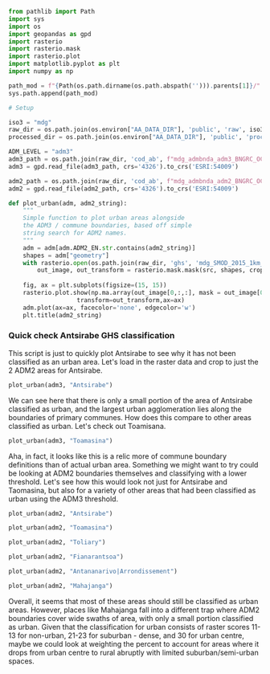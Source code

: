 ```python
from pathlib import Path
import sys
import os
import geopandas as gpd
import rasterio
import rasterio.mask
import rasterio.plot
import matplotlib.pyplot as plt
import numpy as np

path_mod = f"{Path(os.path.dirname(os.path.abspath(''))).parents[1]}/"
sys.path.append(path_mod)

# Setup

iso3 = "mdg"
raw_dir = os.path.join(os.environ["AA_DATA_DIR"], 'public', 'raw', iso3)
processed_dir = os.path.join(os.environ["AA_DATA_DIR"], 'public', 'processed', iso3)

ADM_LEVEL = "adm3"
adm3_path = os.path.join(raw_dir, 'cod_ab', f"mdg_admbnda_adm3_BNGRC_OCHA_20181031.shp")
adm3 = gpd.read_file(adm3_path, crs='4326').to_crs('ESRI:54009')

adm2_path = os.path.join(raw_dir, 'cod_ab', f"mdg_admbnda_adm2_BNGRC_OCHA_20181031.shp")
adm2 = gpd.read_file(adm2_path, crs='4326').to_crs('ESRI:54009')

def plot_urban(adm, adm2_string):
    """
    Simple function to plot urban areas alongside
    the ADM3 / commune boundaries, based off simple
    string search for ADM2 names.
    """
    adm = adm[adm.ADM2_EN.str.contains(adm2_string)]
    shapes = adm["geometry"]
    with rasterio.open(os.path.join(raw_dir, 'ghs', 'mdg_SMOD_2015_1km_mosaic.tif')) as src:
        out_image, out_transform = rasterio.mask.mask(src, shapes, crop=True)
        
    fig, ax = plt.subplots(figsize=(15, 15))
    rasterio.plot.show(np.ma.array(out_image[0,:,:], mask = out_image[0,:,:] == -200),
                   transform=out_transform,ax=ax)
    adm.plot(ax=ax, facecolor='none', edgecolor='w')
    plt.title(adm2_string)
```

### Quick check Antsirabe GHS classification

This script is just to quickly plot Antsirabe to see why it has not been classified as an urban area. Let's load in the raster data and crop to just the 2 ADM2 areas for Antsirabe.

```python
plot_urban(adm3, "Antsirabe")
```

We can see here that there is only a small portion of the area of Antsirabe classified as urban, and the largest urban agglomeration lies along the boundaries of primary communes. How does this compare to other areas classified as urban. Let's check out Toamisana.

```python
plot_urban(adm3, "Toamasina")
```

Aha, in fact, it looks like this is a relic more of commune boundary definitions than of actual urban area. Something we might want to try could be looking at ADM2 boundaries themselves and classifying with a lower threshold. Let's see how this would look not just for Antsirabe and Taomasina, but also for a variety of other areas that had been classified as urban using the ADM3 threshold.

```python
plot_urban(adm2, "Antsirabe")
```

```python
plot_urban(adm2, "Toamasina")
```

```python
plot_urban(adm2, "Toliary")
```

```python
plot_urban(adm2, "Fianarantsoa")
```

```python
plot_urban(adm2, "Antananarivo|Arrondissement")
```

```python
plot_urban(adm2, "Mahajanga")
```

Overall, it seems that most of these areas should still be classified as urban areas. However, places like Mahajanga fall into a different trap where ADM2 boundaries cover wide swaths of area, with only a small portion classified as urban. Given that the classification for urban consists of raster scores 11-13 for non-urban, 21-23 for suburban - dense, and 30 for urban centre, maybe we could look at weighting the percent to account for areas where it drops from urban centre to rural abruptly with limited suburban/semi-urban spaces.

